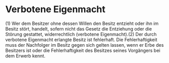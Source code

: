 # Verbotene Eigenmacht

(1) Wer dem Besitzer ohne dessen Willen den Besitz entzieht oder ihn im Besitz stört, handelt, sofern nicht das Gesetz die Entziehung oder die Störung gestattet, widerrechtlich (verbotene Eigenmacht).(2) Der durch verbotene Eigenmacht erlangte Besitz ist fehlerhaft. Die Fehlerhaftigkeit muss der Nachfolger im Besitz gegen sich gelten lassen, wenn er Erbe des Besitzers ist oder die Fehlerhaftigkeit des Besitzes seines Vorgängers bei dem Erwerb kennt. 

